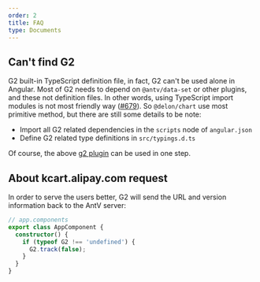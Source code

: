 ```yaml
---
order: 2
title: FAQ
type: Documents
---
```


## Can't find G2

G2 built-in TypeScript definition file, in fact, G2 can't be used alone in Angular. Most of G2 needs to depend on `@antv/data-set` or other plugins, and these not definition files. In other words, using TypeScript import modules is not most friendly way ([#679](https://github.com/ng-alain/ng-alain/issues/679)). So `@delon/chart` use most primitive method, but there are still some details to be note:

- Import all G2 related dependencies in the `scripts` node of `angular.json`
- Define G2 related type definitions in `src/typings.d.ts`

Of course, the above [g2 plugin](/cli/plugin#g2) can be used in one step.

## About kcart.alipay.com request

In order to serve the users better, G2 will send the URL and version information back to the AntV server:

```ts
// app.components
export class AppComponent {
  constructor() {
    if (typeof G2 !== 'undefined') {
      G2.track(false);
    }
  }
}
```


